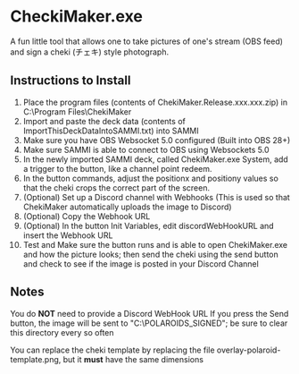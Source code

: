 # CheckiMaker.exe
A fun little tool that allows one to take pictures of one's stream (OBS feed) and sign a cheki (チェキ) style photograph.

## Instructions to Install

 1. Place the program files (contents of ChekiMaker.Release.xxx.xxx.zip) in C:\Program Files\ChekiMaker
 2. Import and paste the deck data (contents of ImportThisDeckDataIntoSAMMI.txt) into SAMMI
 3. Make sure you have OBS Websocket 5.0 configured (Built into OBS 28+)
 4. Make sure SAMMI is able to connect to OBS using Websockets 5.0
 5. In the newly imported SAMMI deck, called ChekiMaker.exe System, add a trigger to the button, like a channel point redeem.
 6. In the button commands, adjust the positionx and positiony values so that the cheki crops the correct part of the screen.
 7. (Optional) Set up a Discord channel with Webhooks (This is used so that ChekiMaker automatically uploads the image to Discord)
 8. (Optional) Copy the Webhook URL
 9. (Optional) In the button Init Variables, edit discordWebHookURL and insert the Webhook URL
 10. Test and Make sure the button runs and is able to open ChekiMaker.exe and how the picture looks; then send the cheki using the send button and check to see if the image is posted in your Discord Channel
 
## Notes
You do **NOT** need to provide a Discord WebHook URL
If you press the Send button, the image will be sent to "C:\POLAROIDS_SIGNED"; be sure to clear this directory every so often

You can replace the cheki template by replacing the file overlay-polaroid-template.png, but it **must** have the same dimensions
